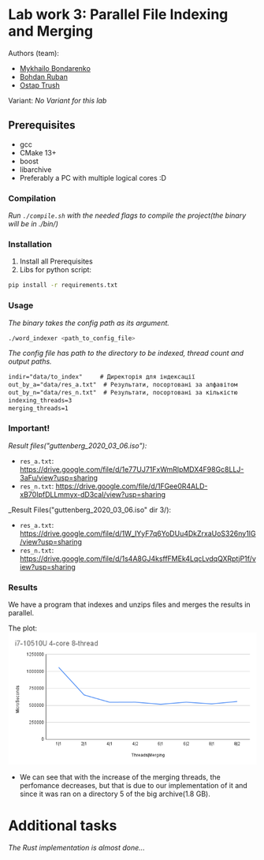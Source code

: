 # Lab work 3: Parallel File Indexing and Merging
Authors (team):
- [Mykhailo Bondarenko](https://github.com/michael-2956)
- [Bohdan Ruban](https://github.com/iamthewalrus67)
- [Ostap Trush](https://github.com/Adeon18)

Variant: _No Variant for this lab_
## Prerequisites

- gcc
- CMake 13+
- boost
- libarchive
- Preferably a PC with multiple logical cores :D

### Compilation

_Run `./compile.sh` with the needed flags to compile the project(the binary will be in ./bin/)_

### Installation

1. Install all Prerequisites
2. Libs for python script:
```bash
pip install -r requirements.txt
```

### Usage

_The binary takes the config path as its argument._
```bash
./word_indexer <path_to_config_file>
```

_The config file has path to the directory to be indexed, thread count and output paths._
```
indir="data/to_index"     # Директорія для індексації
out_by_a="data/res_a.txt"  # Результати, посортовані за алфавітом
out_by_n="data/res_n.txt"  # Результати, посортовані за кількістю
indexing_threads=3
merging_threads=1
```

### Important!

_Result files("guttenberg_2020_03_06.iso"):_
- `res_a.txt`: https://drive.google.com/file/d/1e77UJ71FxWmRlpMDX4F98Gc8LLJ-3aFu/view?usp=sharing
- `res_n.txt`: https://drive.google.com/file/d/1FGee0R4ALD-xB70IpfDLLmmyx-dD3caI/view?usp=sharing

_Result Files("guttenberg_2020_03_06.iso" dir 3/):
- `res_a.txt`: https://drive.google.com/file/d/1W_IYyF7q6YoDUu4DkZrxaUoS326ny1IG/view?usp=sharing
- `res_n.txt`: https://drive.google.com/file/d/1s4A8GJ4ksffFMEk4LqcLvdqQXRptjP1f/view?usp=sharing

### Results

We have a program that indexes and unzips files and merges the results in parallel.

The plot:
![a](./img/i7-10510U_E.png)
- We can see that with the increase of the merging threads, the perfomance decreases, but that is due to our implementation of it and since it was ran on a directory 5 of the big archive(1.8 GB).

# Additional tasks

_The Rust implementation is almost done..._

